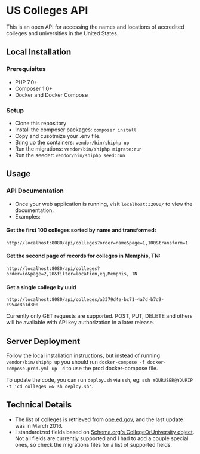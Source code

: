 # US Colleges API

This is an open API for accessing the names and locations of accredited colleges and universities in the United States.

## Local Installation

### Prerequisites

- PHP 7.0+ 
- Composer 1.0+
- Docker and Docker Compose

### Setup

- Clone this repository
- Install the composer packages: `composer install`
- Copy and cusotmize your .env file.
- Bring up the containers: `vendor/bin/shiphp up`
- Run the migrations: `vendor/bin/shiphp migrate:run`
- Run the seeder: `vendor/bin/shiphp seed:run`

## Usage

### API Documentation

- Once your web application is running, visit `localhost:32000/` to view the documentation.
- Examples:

#### Get the first 100 colleges sorted by name and transformed:

``` 
http://localhost:8080/api/colleges?order=name&page=1,100&transform=1
```

#### Get the second page of records for colleges in Memphis, TN:

``` 
http://localhost:8080/api/colleges?order=id&page=2,20&filter=location,eq,Memphis, TN
```

#### Get a single college by uuid
```
http://localhost:8080/api/colleges/a3379d4e-bc71-4a7d-b7d9-c954c8b1d300
```

Currently only GET requests are supported. POST, PUT, DELETE and others will be available with API key authorization in a later release. 

## Server Deployment

Follow the local installation instructions, but instead of running `vendor/bin/shiphp up` you should run `docker-compose -f docker-compose.prod.yml up -d` to use the prod docker-compose file.

To update the code, you can run `deploy.sh` via `ssh`, eg: `ssh YOURUSER@YOURIP -t 'cd colleges && sh deploy.sh'`.

## Technical Details

- The list of colleges is retrieved from [ope.ed.gov](https://ope.ed.gov/accreditation/GetDownloadFile.aspx), and the last update was in March 2016.
- I standardized fields based on [Schema.org's CollegeOrUniversity object](https://schema.org/CollegeOrUniversity). Not all fields are currently supported and I had to add a couple special ones, so check the migrations files for a list of supported fields.

